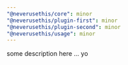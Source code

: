 ```yaml
---
"@neverusethis/core": minor
"@neverusethis/plugin-first": minor
"@neverusethis/plugin-second": minor
"@neverusethis/usage": minor
---
```


some description here ... yo
